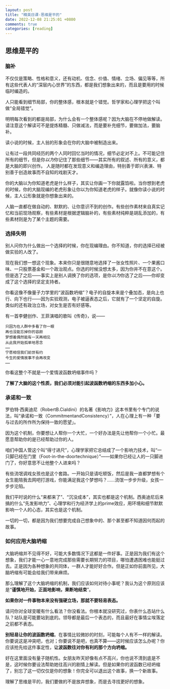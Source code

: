 ```yaml
---
layout: post
title: "精英日课-思维是平的"
date: 2022-12-08 21:25:01 +0800
comments: true
categories: [reading]
---
```


<!-- more -->

## 思维是平的
### 脑补
不仅仅是策略、性格和意义，还有动机、信念、价值、情绪、立场、偏见等等，所有这些代表人的“深层内心世界”的东西，都是我们想象出来的，而且是要用的时候临时编造的。

人只能看到细节局部，你的整体感，根本就是个错觉。哲学家和心理学把这个叫做“全局错觉”。

明明每次看到的都是局部，为什么会有一个整体感呢？因为大脑在不停地做解读。请注意这个解读可不是提炼精髓、只做减法，而是要补充细节，要做加法，要脑补。

读小说的时候，主人翁的形象会在你的大脑中被制造出来。

让有过一段共同经历的两个人同时回忆当时的情况，细节必定对不上。不可能记住所有的细节，但是你*以为*你记住了那些细节——其实所有的叙述、所有的意义，都是大脑的即兴创作。
人是随时都在发现意义和编造理由，特别善于即兴表演、特别善于创造故事而不自知的戏剧天才。

你的大脑以为你知道老虎是什么样子，其实让你画一下你就露馅啦。当你想到老虎的时候，你的大脑现编的老虎形象让你以为你知道老虎的样子。就像你读小说的时候，主人公形象就是你想象出来的。

人脑一直都在做自动的、默默的、让你意识不到的创作。有些创作素材来自真实记忆和当前现场观察，有些素材是根据逻辑脑补的，有些素材纯粹是胡乱添加的，有些素材则是为了某个主题的需要。

### 选择失明
别人问你为什么做出一个选择的时候，你在现编理由。你不知道，你的选择已经被做实验的人改了。

现在我们想一想这个现象。本来你只是很随意地选择了一张女性照片、一个果酱口味、一只股票基金和一个政治观点。你选的时候没想太多，因为你并不在意这个。但是选了之后——事实上是别人调换了你的选项，是你*以为*你选了之后——你却变成了这个选择的坚定支持者。

你看这像不像量子力学里的“波函数坍缩”？电子的自旋本来是个叠加态，是向上也行、向下也行——因为实验观测，电子被逼表态之后，它就有了一个坚定的自旋。类似的还有政治立场，对女生是否有好感等。

有一首李健创作、王菲演唱的歌叫《传奇》，说——
```
只因为在人群中多看了你一眼
再也没能忘掉你的容颜
梦想着偶然能有一天再相见
从此我开始孤单地思念
……
宁愿相信我们前世有约
今生的爱情故事不会再改变
……
```
你看这整个不就是一个爱情波函数坍缩事件吗？

**了解了大脑的这个性质，我们必须对能引起波函数坍缩的东西多加小心。**

### 承诺和一致
罗伯特·西奥迪尼（RobertB.Cialdini）的名著《影响力》这本书里有个专门的说法，叫“承诺和一致（CommitmentandConsistency）”，人在心理上有一种「要与过去的所作所为保持一致的愿望」。

因为这个机制，你要想让人帮你一个大忙，一个好办法是先让他帮你一个小忙。最愿意帮助你的是已经帮助过你的人。

咱们中国人管这个叫“得寸进尺”，心理学家把它总结成了一个影响力技术，叫“一只脚已经在门里（Foot-in-the-doortechnique）”——如果你已经让人的一只脚进门了，你好意思不让他整个人进来吗？

有些流氓调戏女孩也是这个套路。一开始只是请吃顿饭，然后是我一直都梦想有个女生能陪我去网吧打游戏，你能满足我这个梦想吗？……流氓一步步升级，女孩一步步沦陷。

我们平时说的什么“来都来了”、“沉没成本”，其实也都是这个机制。西奥迪尼后来搞的什么“先发影响力”、心理学和行为经济学上的prime效应，用环境和细节默默影响一个人的心态，其实也是这个机制。

一切的一切，都是因为我们想要完成自己想象中的、那个甚至都不知道因何而起的故事。

### 如何应用大脑坍缩

大脑坍缩并不见得不好，可能大多数情况下这都是一件好事。正是因为我们有这个想象，我们才能一心一意地完成那些需要长期努力的项目，哪怕遭遇困难也能挺过去。正是因为各种想象的共同体，一群人才能好好合作。但是正如你前面所见，大脑坍缩有可能会给我们带来麻烦。

那么理解了这个大脑坍缩的机制，我们应该如何对待小事呢？我认为这个原则应该是“**谨慎地开始，正面地影响，果断地结束**”。

**如果你对一件事物本来没有强硬立场，那就不要轻易表态。**

请问你对全球变暖有什么看法？你没看法。你根本就没研究过，你表什么态站什么队？站队是可能要站到底的。领导都是最后一个表态的，而且最好在事情尘埃落定之前都不表态。

**别轻易让你的波函数坍缩**。在事情比较微妙的时刻，可能每个人有不一样的解读。你要说这是冲突吧，也对；你要说不是吧，也真不算——这时候应该怎么办呢？你应该抢先给这件事定性，**让波函数往对你有利的那个方向坍缩。**

好在这里面没有量子随机性。女朋友昨天好像有点不高兴，你也说不清到底是不是，这时候你要设法帮助她往高兴的剧情上解读。但是如果你的波函数已经坍缩了，别忘了这一切仅仅是你的想象！你完全可以退出这个故事，换一个新故事。

理解了思维是平的，我们要做的不是放弃想象，而是去寻找更好的想象。